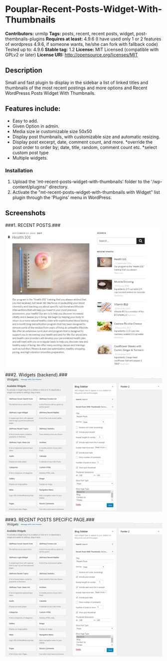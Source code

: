 # Pouplar-Recent-Posts-Widget-With-Thumbnails
**Contributors:** urmilp
**Tags:** posts, recent, recent posts, widget, post-thembnails-plugins
**Requires at least:** 4.9.6
(I have used only 1 or 2 features of wordpress 4.9.6, if someone wants, he/she can fork with fallback code) Tested up to: 4.9.6
**Stable tag:** 1.2
**License:** MIT Licensed (compatible with GPLv2 or later)
**License URI:** http://opensource.org/licenses/MIT


## Description ##

Small and fast plugin to display in the sidebar a list of linked titles and thumbnails of the most recent postings and more options and Recent WordPresss Posts Widget With Thumbnails.

## Features include: ##
* Easy to add.
* Given Option in admin.
* Media size ie  customizable size 50x50
* Display post thumbnails, with customizable size and automatic resizing.
* Display post excerpt, date, comment count, and more. 
*override the post order to order by; date, title, random, comment count etc.
*select custom post type
* Multiple widgets.

### Installation ###

1. Upload the 'mt-recent-posts-widget-with-thumbnails' folder to the '/wp-content/plugins/' directory.
2. Activate the "mt-recent-posts-widget-with-thumbnails with Widget" list plugin through the 'Plugins' menu in WordPress.

## Screenshots ##

###1. RECENT POSTS.###
![RECENT POSTS.](screenshots/s3.png?raw=true)

###2. Widgets (backend).###
![Widgets (backend).](screenshots/s1.png?raw=true)

###3. RECENT POSTS SPECIFIC PAGE.###
![SPECIFIC PAGE.](screenshots/s2.png?raw=true)
